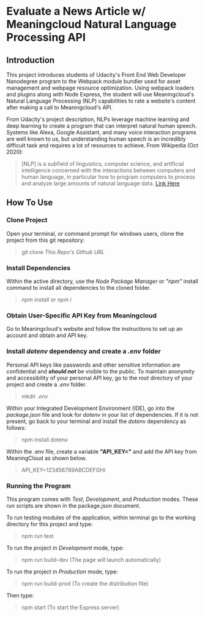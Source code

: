 # Evaluate a News Article w/ Meaningcloud Natural Language Processing API

## Introduction

This project introduces students of Udacity's Front End Web Developer Nanodegree program to the Webpack module bundler used for asset management and webpage resource optimization. Using webpack loaders and plugins along with Node Express, the student will use Meaningcloud's Natural Language Processing (NLP) capabilities to rate a website's content after making a call to Meaningcloud's API.

From Udacity's project description, NLPs leverage machine learning and deep learning to create a program that can interpret natural human speech. Systems like Alexa, Google Assistant, and many voice interaction programs are well known to us, but understanding human speech is an incredibly difficult task and requires a lot of resources to achieve. From Wikipedia (Oct 2020):

> [NLP] is a subfield of linguistics, computer science, and artificial intelligence concerned with the interactions between computers and human language, in particular how to program computers to process and analyze large amounts of natural language data. [Link Here](https://en.wikipedia.org/wiki/Natural_language_processing)


## How To Use

### Clone Project

Open your terminal, or command prompt for windows users, clone the project from this git repository:

> git clone *This Repo's Github URL*

### Install Dependencies

Within the active directory, use the *Node Package Manager* or *"npm"* install command to install all dependencies to the cloned folder.

> *npm install* or *npm i*

### Obtain User-Specific API Key from Meaningcloud

Go to Meaningcloud's website and follow the instructions to set up an account and obtain and API key.

### Install *dotenv* dependency and create a *.env* folder

Personal API keys like passwords and other sensitive information are confidential and ***should not*** be visible to the public. To maintain anonymity and accessibility of your personal API key, go to the *root* directory of your project and create a *.env* folder.

>mkdir *.env*

Within your Integrated Development Environment (IDE), go into the *package.json* file and look for *dotenv* in your list of dependencies. If it is not present, go back to your terminal and install the *dotenv* dependency as follows:

>npm install dotenv

Within the .env file, create a variable **"API_KEY="** and add the API key from MeaningCloud as shown below.

>API_KEY=123456789ABCDEFGHI

### Running the Program

This program comes with *Test*, *Development*, and *Production* modes. These *run* scripts are shown in the package.json document.

To run testing modules of the application, within terminal go to the working directory for this project and type:

>npm run test

To run the project in *Development* mode, type:

>npm run build-dev (The page will launch automatically)

To run the project in *Production* mode, type:

>npm run build-prod (To create the distribution file)

Then type:

>npm start (To start the Express server)

